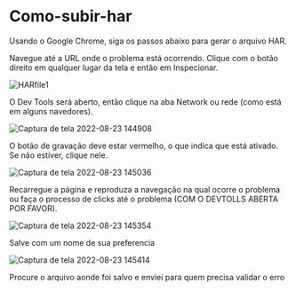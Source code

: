 # Como-subir-har


Usando o Google Chrome, siga os passos abaixo para gerar o arquivo HAR.

Navegue até a URL onde o problema está ocorrendo.
Clique com o botão direito em qualquer lugar da tela e então em Inspecionar.

![HARfile1](https://user-images.githubusercontent.com/101209770/186229102-140c63bb-9f7f-4b84-895c-0a4d5459ba39.png)

O Dev Tools será aberto, então clique na aba Network ou rede (como está em alguns navedores).

![Captura de tela 2022-08-23 144908](https://user-images.githubusercontent.com/101209770/186229385-308c4e8d-f988-4301-8810-07560fa7fcff.png)

O botão de gravação deve estar vermelho, o que indica que está ativado. Se não estiver, clique nele.

![Captura de tela 2022-08-23 145036](https://user-images.githubusercontent.com/101209770/186229565-a735756c-ccd2-41d5-9ab3-ae58671121d9.png)

Recarregue a página e reproduza a navegação na qual ocorre o problema ou faça o processo de clicks até o problema (COM O DEVTOLLS ABERTA POR FAVOR).

![Captura de tela 2022-08-23 145354](https://user-images.githubusercontent.com/101209770/186230192-809642f1-d3bf-4996-8d31-2476e006bde9.png)

Salve com um nome de sua preferencia

![Captura de tela 2022-08-23 145414](https://user-images.githubusercontent.com/101209770/186230229-4d447576-b075-46b7-9b92-b5a85863a4d4.png)

Procure o arquivo aonde foi salvo e enviei para quem precisa validar o erro
